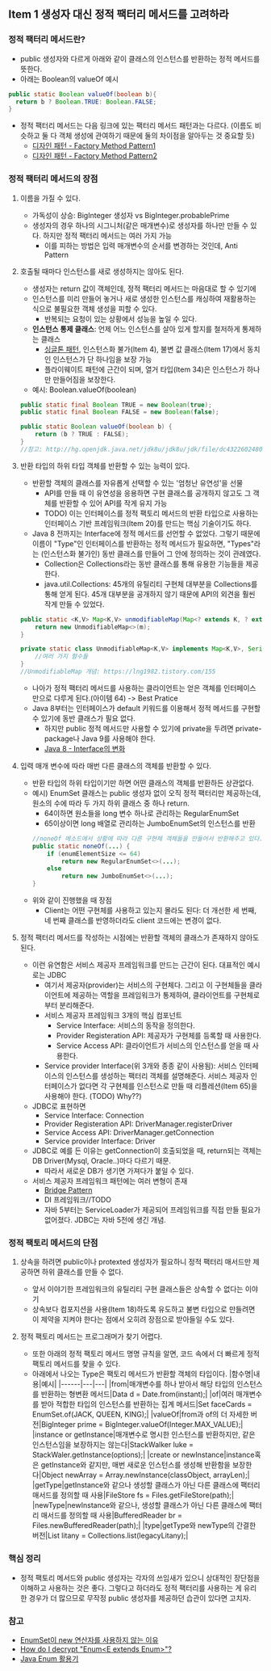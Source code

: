 ## Item 1 생성자 대신 정적 팩터리 메서드를 고려하라

### 정적 팩터리 메서드란?

- public 생성자와 다르게 아래와 같이 클래스의 인스턴스를 반환하는 정적 메서드를 뜻한다.
- 아래는 Boolean의 valueOf 예시
```java
public static Boolean valueOf(boolean b){
  return b ? Boolean.TRUE: Boolean.FALSE;
}
```

- 정적 팩터리 메서드는 다음 링크에 있는 팩터리 메서드 패턴과는 다르다. (이름도 비슷하고 둘 다 객체 생성에 관여하기 때문에 둘의 차이점을 알아두는 것 중요할 듯)
  - [디자인 패턴 - Factory Method Pattern1](https://jdm.kr/blog/180)
  - [디자인 패턴 - Factory Method Pattern2](https://beomseok95.tistory.com/244)
  
### 정적 팩터리 메서드의 장점
1. 이름을 가질 수 있다.
    - 가독성이 상승: BigInteger 생성자 vs BigInteger.probablePrime
    - 생성자의 경우 하나의 시그니처(같은 매개변수)로 생성자를 하나만 만들 수 있다. 하지만 정적 팩터리 메서드는 여러 가지 가능
      - 이를 피하는 방법은 입력 매개변수의 순서를 변경하는 것인데, Anti Pattern
      
2. 호출될 때마다 인스턴스를 새로 생성하지는 않아도 된다.
    - 생성자는 return 값이 객체인데, 정적 팩터리 메서드는 마음대로 할 수 있기에
    - 인스턴스를 미리 만들어 놓거나 새로 생성한 인스턴스를 캐싱하여 재활용하는 식으로 불필요한 객체 생성을 피할 수 있다.
      - 반복되는 요청이 있는 상황에서 성능을 높일 수 있다.
    - <b>인스턴스 통제 클래스</b>: 언제 어느 인스턴스를 살아 있게 할지를 철저하게 통제하는 클래스
      * [싱글톤 패턴](https://github.com/HaeUlNam/TIL/blob/master/DesignPattern/Singleton.md), 인스턴스화 불가(Item 4), 불변 값 클래스(Item 17)에서 동치인 인스턴스가 단 하나임을 보장 가능
      * 플라이웨이트 패턴에 근간이 되며, 열거 타입(Item 34)은 인스턴스가 하나만 만들어짐을 보장한다.
    - 예시: Boolean.valueOf(boolean)
    ```java
    public static final Boolean TRUE = new Boolean(true);
    public static final Boolean FALSE = new Boolean(false);
    
    public static Boolean valueOf(boolean b) {
        return (b ? TRUE : FALSE);
    }
    //참고: http://hg.openjdk.java.net/jdk8u/jdk8u/jdk/file/dc4322602480/src/share/classes/java/lang/Boolean.java
    ```
    
 3. 반환 타입의 하위 타입 객체를 반환할 수 있는 능력이 있다.
    - 반환할 객체의 클래스를 자유롭게 선택할 수 있는 '엄청난 유연성'을 선물
      - API를 만들 때 이 유연성을 응용하면 구현 클래스를 공개하지 않고도 그 객체를 반환할 수 있어 API를 작게 유지 가능
      - TODO) 이는 인터페이스를 정적 팩토리 메서드의 반환 타입으로 사용하는 인터페이스 기반 프레임워크(Item 20)를 만드는 핵심 기술이기도 하다.
    - Java 8 전까지는 Interface에 정적 메서드를 선언할 수 없었다. 그렇기 때문에 이름이 "Type"인 인터페이스를 반환하는 정적 메서드가 필요하면, "Types"라는 (인스턴스화 불가인) 동반 클래스를 만들어
    그 안에 정의하는 것이 관례였다.
      - Collection은 Collections라는 동반 클래스를 통해 유용한 기능들을 제공한다.
      - java.util.Collections: 45개의 유틸리티 구현체 대부분을 Collections를 통해 얻게 된다. 45개 대부분을 공개하지 않기 때문에 API의 외견을 훨씬 작게 만들 수 있었다.
    ```java
    public static <K,V> Map<K,V> unmodifiableMap(Map<? extends K, ? extends V> m) {
        return new UnmodifiableMap<>(m);
    }
    
    private static class UnmodifiableMap<K,V> implements Map<K,V>, Serializable {
        //여러 가지 함수들
    }
    //UnmodifiableMap 개념: https://lng1982.tistory.com/155
    ```
    
    - 나아가 정적 팩터리 메서드를 사용하는 클라이언트는 얻은 객체를 인터페이스만으로 다루게 된다.(아이템 64) -> Best Pratice
    - Java 8부터는 인터페이스가 default 키워드를 이용해서 정적 메서드를 구현할 수 있기에 동반 클래스가 필요 없다.
      - 하지만 public 정적 메서드만 사용할 수 있기에 private을 두려면 private-package나 Java 9를 사용해야 한다.
      - [Java 8 - Interface의 변화](http://happinessoncode.com/2017/04/19/java8-changes-in-interface/)

4. 입력 매개 변수에 따라 매번 다른 클래스의 객체를 반환할 수 있다.
    - 반환 타입의 하위 타입이기만 하면 어떤 클래스의 객체를 반환하든 상관없다.
    - 예시) EnumSet 클래스는 public 생성자 없이 오직 정적 팩터리만 제공하는데, 원소의 수에 따라 두 가지 하위 클래스 중 하나 return.
      - 64이하면 원소들을 long 변수 하나로 관리하는 RegularEnumSet
      - 65이상이면 long 배열로 관리하는 JumboEnumSet의 인스턴스를 반환
      ```java
      //noneOf 메소드에서 상황에 따라 다른 구현체 객체들을 만들어서 반환해주고 있다.
      public static noneOf(...) {
          if (enumElementSize <= 64)
              return new RegularEnumSet<>(...);  
          else
              return new JumboEnumSet<>(...);
      }
      ```
    - 위와 같이 진행했을 때 장점
      - Client는 어떤 구현체를 사용하고 있는지 몰라도 된다: 더 개선한 세 번째, 네 번째 클래스를 반영하더라도 client 코드에는 변경이 없다.

5. 정적 팩터리 메서드를 작성하는 시점에는 반환할 객체의 클래스가 존재하지 않아도 된다.
    - 이런 유연함은 서비스 제공자 프레임워크를 만드는 근간이 된다. 대표적인 예시로는 JDBC
      - 여기서 제공자(provider)는 서비스의 구현체다. 그리고 이 구현체들을 클라이언트에 제공하는 역할을 프레임워크가 통제하여, 클라이언트를 구현체로부터 분리해준다.
      - 서비스 제공자 프레임워크 3개의 핵심 컴포넌트
        - Service Interface: 서비스의 동작을 정의한다.
        - Provider Registeration API: 제공자가 구현체를 등록할 때 사용한다.
        - Service Access API: 클라이언트가 서비스의 인스턴스를 얻을 때 사용한다.
      - Service provider Interface(위 3개와 종종 같이 사용됨): 서비스 인터페이스의 인스턴스를 생성하는 팩터리 객체를 설명해준다. 서비스 제공자 인터페이스가 없다면 각 구현체를 인스턴스로 만들 때 리플레션(Item 65)을 사용해야 한다. (TODO) Why??)
    - JDBC로 표현하면
      - Service Interface: Connection
      - Provider Registeration API: DriverManager.registerDriver
      - Service Access API: DriverManager.getConnection
      - Service provider Interface: Driver
    - JDBC로 예를 든 이유는 getConnection이 호출되었을 때, return되는 객체는 DB Driver(Mysql, Oracle..)마다 다르기 때문.
      * 따라서 새로운 DB가 생기면 가져다가 붙일 수 있다.
    - 서비스 제공자 프레임워크 패턴에는 여러 변형이 존재
      - [Bridge Pattern](https://www.slipp.net/wiki/display/SLS/Bridge+Pattern)
      - DI 프레임워크//TODO
      - 자바 5부터는 ServiceLoader가 제공되어 프레임워크를 직접 만들 필요가 없어졌다. JDBC는 자바 5전에 생긴 개념.
 
### 정적 팩토리 메서드의 단점
1. 상속을 하려면 public이나 protexted 생성자가 필요하니 정적 팩터리 매서드만 제공하면 하위 클래스를 만들 수 없다.
    - 앞서 이야기한 프레임워크의 유틸리티 구현 클래스들은 상속할 수 없다는 이야기
    - 상속보다 컴포지션을 사용(Item 18)하도록 유도하고 불변 타입으로 만들려면 이 제약을 지켜야 한다는 점에서 오히려 장점으로 받아들일 수도 있다.

2. 정적 팩토리 메서드는 프로그래머가 찾기 어렵다.
    - 또한 아래의 정적 팩토리 메서드 명명 규칙을 알면, 코드 속에서 더 빠르게 정적 팩토리 메서드를 찾을 수 있다.
    - 아래에서 나오는 Type은 팩토리 메서드가 반환할 객체의 타입이다.
      |함수명|내용|예시|
      |------|---|---|
      |from|매개변수를 하나 받아서 해당 타입의 인스턴스를 반환하는 형변환 메서드|Data d = Date.from(instant);|
      |of|여러 매개변수를 받아 적합한 타입의 인스턴스를 반환하는 집계 메서드|Set<Rank> faceCards = EnumSet.of(JACK, QUEEN, KING);|
      |valueOf|from과 of의 더 자세한 버전|BigInteger prime = BigInteger.valueOf(Integer.MAX_VALUE);|
      |instance or getInstance|매개변수로 명시한 인스턴스를 반환하지만, 같은 인스턴스임을 보장하지는 않는다|StackWalker luke = StackWaler.getInstance(options);|
      |create or newInstance|instance혹은 getInstance와 같지만, 매번 새로운 인스턴스를 생성해 반환함을 보장한다|Object newArray = Array.newInstance(classObject, arrayLen);|
      |getType|getInstance와 같으나 생성할 클래스가 아닌 다른 클래스에 팩터리 매서드를 정의할 때 사용|FileStore fs = Files.getFileStore(path);|
      |newType|newInstance와 같으나, 생성할 클래스가 아닌 다른 클래스에 팩터리 매서드를 정의할 때 사용|BufferedReader br = Files.newBufferedReader(path);|
      |type|getType와 newType의 간결한 버전|List<Complaint> litany = Collections.list(legacyLitany);|
      

### 핵심 정리
- 정적 팩토리 메서드와 public 생성자는 각자의 쓰임새가 있으니 상대적인 장단점을 이해하고 사용하는 것은 좋다. 그렇다고 하더라도 정적 팩터리를 사용하는 게 유리한 경우가 더 많으므로 무작정 public 생성자를
제공하던 습관이 있다면 고치자.
    
### 참고
- [EnumSet이 new 연산자를 사용하지 않는 이유](https://siyoon210.tistory.com/152)
- [How do I decrypt "Enum<E extends Enum<E>>"?](http://www.angelikalanger.com/GenericsFAQ/FAQSections/TypeParameters.html#FAQ106)
- [Java Enum 활용기](https://woowabros.github.io/tools/2017/07/10/java-enum-uses.html)
